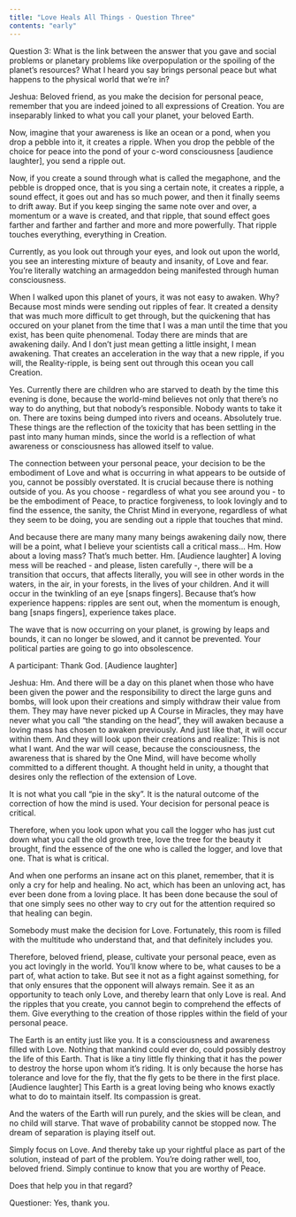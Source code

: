 ```yaml
---
title: "Love Heals All Things - Question Three"
contents: "early"
---
```



Question 3: What is the link between the answer that you gave and social
problems or planetary problems like overpopulation or the spoiling of the
planet’s resources? What I heard you say brings personal peace but what happens
to the physical world that we’re in?

Jeshua: Beloved friend, as you make the decision for personal peace, remember
that you are indeed joined to all expressions of Creation. You are inseparably
linked to what you call your planet, your beloved Earth. 

Now, imagine that your awareness is like an ocean or a pond, when you drop a
pebble into it, it creates a ripple. When you drop the pebble of the choice for
peace into the pond of your c-word consciousness [audience laughter], you send
a ripple out.

Now, if you create a sound through what is called the megaphone, and the pebble
is dropped once, that is you sing a certain note, it creates a ripple, a sound
effect, it goes out and has so much power, and then it finally seems to drift
away. But if you keep singing the same note over and over, a momentum or a wave
is created, and that ripple, that sound effect goes farther and farther and
farther and more and more powerfully. That ripple touches everything,
everything in Creation.

Currently, as you look out through your eyes, and look out upon the world, you
see an interesting mixture of beauty and insanity, of Love and fear. You’re
literally watching an armageddon being manifested through human consciousness.

When I walked upon this planet of yours, it was not easy to awaken. Why?
Because most minds were sending out ripples of fear. It created a density that
was much more difficult to get through, but the quickening that has occured on
your planet from the time that I was a man until the time that you exist, has
been quite phenomenal. Today there are minds that are awakening daily. And I
don’t just mean getting a little insight, I mean awakening. That creates an
acceleration in the way that a new ripple, if you will, the Reality-ripple, is
being sent out through this ocean you call Creation. 

Yes. Currently there are children who are starved to death by the time this
evening is done, because the world-mind believes not only that there’s no way
to do anything, but that nobody’s responsible. Nobody wants to take it on.
There are toxins being dumped into rivers and oceans. Absolutely true. These
things are the reflection of the toxicity that has been settling in the past
into many human minds, since the world is a reflection of what awareness or
consciousness has allowed itself to value.

The connection between your personal peace, your decision to be the embodiment
of Love and what is occurring in what appears to be outside of you, cannot be
possibly overstated. It is crucial because there is nothing outside of you. As
you choose - regardless of what you see around you - to be the embodiment of
Peace, to practice forgiveness, to look lovingly and to find the essence, the
sanity, the Christ Mind in everyone, regardless of what they seem to be doing,
you are sending out a ripple that touches that mind. 

And because there are many many many beings awakening daily now, there will be
a point, what I believe your scientists call a critical mass&hellip; Hm. How about a
loving mass? That’s much better. Hm. [Audience laughter] A loving mess will be
reached - and please, listen carefully -, there will be a transition that
occurs, that affects literally, you will see in other words in the waters, in
the air, in your forests, in the lives of your children. And it will occur in
the twinkling of an eye [snaps fingers]. Because that’s how experience happens:
ripples are sent out, when the momentum is enough, bang [snaps fingers],
experience takes place.

The wave that is now occurring on your planet, is growing by leaps and bounds,
it can no longer be slowed, and it cannot be prevented. Your political parties
are going to go into obsolescence.

A participant: Thank God. [Audience laughter]

Jeshua: Hm. And there will be a day on this planet when those who have been
given the power and the responsibility to direct the large guns and bombs, will
look upon their creations and simply withdraw their value from them. They may
have never picked up A Course in Miracles, they may have never what you call
“the standing on the head”, they will awaken because a loving mass has chosen
to awaken previously. And just like that, it will occur within them. And they
will look upon their creations and realize: This is not what I want. And the
war will cease, because the consciousness, the awareness that is shared by the
One Mind, will have become wholly committed to a different thought. A thought
held in unity, a thought that desires only the reflection of the extension of
Love. 

It is not what you call “pie in the sky”. It is the natural outcome of the
correction of how the mind is used. Your decision for personal peace is
critical. 

Therefore, when you look upon what you call the logger who has just cut down
what you call the old growth tree, love the tree for the beauty it brought,
find the essence of the one who is called the logger, and love that one. That
is what is critical.  

And when one performs an insane act on this planet, remember, that it is only a
cry for help and healing. No act, which has been an unloving act, has ever been
done from a loving place. It has been done because the soul of that one simply
sees no other way to cry out for the attention required so that healing can
begin. 

Somebody must make the decision for Love. Fortunately, this room is filled with
the multitude who understand that, and that definitely includes you.   

Therefore, beloved friend, please, cultivate your personal peace, even as you
act lovingly in the world. You’ll know where to be, what causes to be a part
of, what action to take. But see it not as a fight against something, for that
only ensures that the opponent will always remain. See it as an opportunity to
teach only Love, and thereby learn that only Love is real. And the ripples that
you create, you cannot begin to comprehend the effects of them. Give everything
to the creation of those ripples within the field of your personal peace.

The Earth is an entity just like you. It is a consciousness and awareness
filled with Love. Nothing that mankind could ever do, could possibly destroy
the life of this Earth. That is like a tiny little fly thinking that it has the
power to destroy the horse upon whom it’s riding. It is only because the horse
has tolerance and love for the fly, that the fly gets to be there in the first
place. [Audience laughter] This Earth is a great loving being who knows exactly
what to do to maintain itself. Its compassion is great.

And the waters of the Earth will run purely, and the skies will be clean, and
no child will starve. That wave of probability cannot be stopped now. The dream
of separation is playing itself out.

Simply focus on Love. And thereby take up your rightful place as part of the
solution, instead of part of the problem. You’re doing rather well, too,
beloved friend. Simply continue to know that you are worthy of Peace. 

Does that help you in that regard?

Questioner: Yes, thank you.

